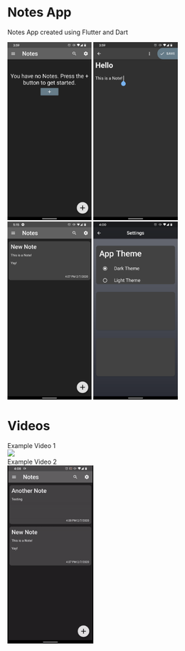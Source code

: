 # Notes App
Notes App created using Flutter and Dart

<img src="github-Images/Notes1.png" height="400">
<img src="github-Images/Notes2.png" height="400">
<img src="github-Images/Notes4.png" height="400">
<img src="github-Images/Notes3.png" height="400">

# Videos
Example Video 1
<br/>
<img src="github-Images/NotesVideo1.gif" height="400">
<br/>
Example Video 2
<br/>
<img src="github-Images/NotesVideo2.gif" height="400">

